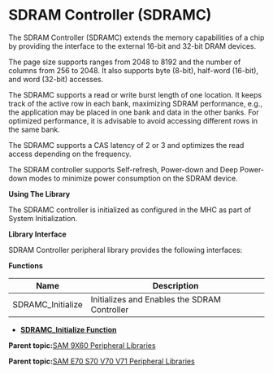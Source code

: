 # SDRAM Controller \(SDRAMC\)

The SDRAM Controller \(SDRAMC\) extends the memory capabilities of a chip by providing the interface to the external 16-bit and 32-bit DRAM devices.

The page size supports ranges from 2048 to 8192 and the number of columns from 256 to 2048. It also supports byte \(8-bit\), half-word \(16-bit\), and word \(32-bit\) accesses.

The SDRAMC supports a read or write burst length of one location. It keeps track of the active row in each bank, maximizing SDRAM performance, e.g., the application may be placed in one bank and data in the other banks. For optimized performance, it is advisable to avoid accessing different rows in the same bank.

The SDRAMC supports a CAS latency of 2 or 3 and optimizes the read access depending on the frequency.

The SDRAM controller supports Self-refresh, Power-down and Deep Power-down modes to minimize power consumption on the SDRAM device.

**Using The Library**

The SDRAMC controller is initialized as configured in the MHC as part of System Initialization.

**Library Interface**

SDRAM Controller peripheral library provides the following interfaces:

**Functions**

|Name|Description|
|----|-----------|
|SDRAMC\_Initialize|Initializes and Enables the SDRAM Controller|

-   **[SDRAMC\_Initialize Function](GUID-0F104E3B-C862-4934-B818-088BA11E8BB1.md)**  


**Parent topic:**[SAM 9X60 Peripheral Libraries](GUID-CCAAC7F0-6BA8-4630-91AE-69718D188CBF.md)

**Parent topic:**[SAM E70 S70 V70 V71 Peripheral Libraries](GUID-6E45C146-6F6D-452A-A2E2-228C3CC905D7.md)

